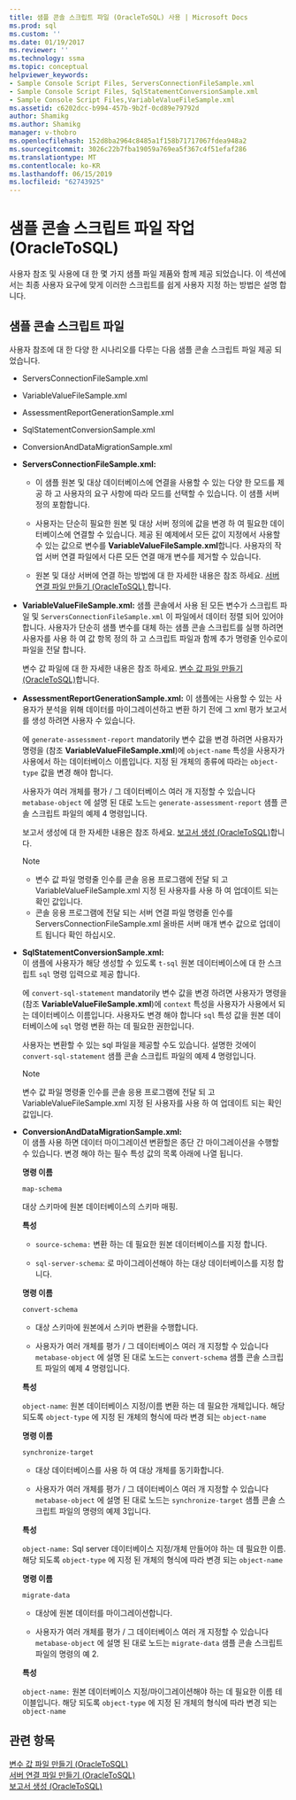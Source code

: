 ```yaml
---
title: 샘플 콘솔 스크립트 파일 (OracleToSQL) 사용 | Microsoft Docs
ms.prod: sql
ms.custom: ''
ms.date: 01/19/2017
ms.reviewer: ''
ms.technology: ssma
ms.topic: conceptual
helpviewer_keywords:
- Sample Console Script Files, ServersConnectionFileSample.xml
- Sample Console Script Files, SqlStatementConversionSample.xml
- Sample Console Script Files,VariableValueFileSample.xml
ms.assetid: c6202dcc-b994-457b-9b2f-0cd89e79792d
author: Shamikg
ms.author: Shamikg
manager: v-thobro
ms.openlocfilehash: 152d8ba2964c8485a1f158b71717067fdea948a2
ms.sourcegitcommit: 3026c22b7fba19059a769ea5f367c4f51efaf286
ms.translationtype: MT
ms.contentlocale: ko-KR
ms.lasthandoff: 06/15/2019
ms.locfileid: "62743925"
---
```

# <a name="working-with-the-sample-console-script-files-oracletosql"></a>샘플 콘솔 스크립트 파일 작업(OracleToSQL)
사용자 참조 및 사용에 대 한 몇 가지 샘플 파일 제품와 함께 제공 되었습니다. 이 섹션에서는 최종 사용자 요구에 맞게 이러한 스크립트를 쉽게 사용자 지정 하는 방법은 설명 합니다.  
  
## <a name="sample-console-script-files"></a>샘플 콘솔 스크립트 파일  
사용자 참조에 대 한 다양 한 시나리오를 다루는 다음 샘플 콘솔 스크립트 파일 제공 되었습니다.  
  
-   ServersConnectionFileSample.xml  
  
-   VariableValueFileSample.xml  
  
-   AssessmentReportGenerationSample.xml  
  
-   SqlStatementConversionSample.xml  
  
-   ConversionAndDataMigrationSample.xml  
  
-   **ServersConnectionFileSample.xml:**  
  
    -   이 샘플 원본 및 대상 데이터베이스에 연결을 사용할 수 있는 다양 한 모드를 제공 하 고 사용자의 요구 사항에 따라 모드를 선택할 수 있습니다. 이 샘플 서버 정의 포함합니다.  
  
    -   사용자는 단순히 필요한 원본 및 대상 서버 정의에 값을 변경 하 여 필요한 데이터베이스에 연결할 수 있습니다. 제공 된 예제에서 모든 값이 지정에서 사용할 수 있는 값으로 변수를 **VariableValueFileSample.xml**합니다.  사용자의 작업 서버 연결 파일에서 다른 모든 연결 매개 변수를 제거할 수 있습니다.  
  
    -   원본 및 대상 서버에 연결 하는 방법에 대 한 자세한 내용은 참조 하세요. [서버 연결 파일 만들기 &#40;OracleToSQL&#41; ](../../ssma/oracle/creating-the-server-connection-files-oracletosql.md) 합니다.  
  
-   **VariableValueFileSample.xml:** 샘플 콘솔에서 사용 된 모든 변수가 스크립트 파일 및 `ServersConnectionFileSample.xml` 이 파일에서 데이터 정렬 되어 있어야 합니다. 사용자가 단순히 샘플 변수를 대체 하는 샘플 콘솔 스크립트를 실행 하려면 사용자를 사용 하 여 값 항목 정의 하 고 스크립트 파일과 함께 추가 명령줄 인수로이 파일을 전달 합니다.  
  
    변수 값 파일에 대 한 자세한 내용은 참조 하세요. [변수 값 파일 만들기 &#40;OracleToSQL&#41;](../../ssma/oracle/creating-variable-value-files-oracletosql.md)합니다.  
  
-   **AssessmentReportGenerationSample.xml:** 이 샘플에는 사용할 수 있는 사용자가 분석을 위해 데이터를 마이그레이션하고 변환 하기 전에 그 xml 평가 보고서를 생성 하려면 사용자 수 있습니다.  
  
    에 `generate-assessment-report` mandatorily 변수 값을 변경 하려면 사용자가 명령을 (참조 **VariableValueFileSample.xml**)에 `object-name` 특성을 사용자가 사용에서 하는 데이터베이스 이름입니다. 지정 된 개체의 종류에 따라는 `object-type` 값을 변경 해야 합니다.  
  
    사용자가 여러 개체를 평가 / 그 데이터베이스 여러 개 지정할 수 있습니다 `metabase-object` 에 설명 된 대로 노드는 `generate-assessment-report` 샘플 콘솔 스크립트 파일의 예제 4 명령입니다.  
  
    보고서 생성에 대 한 자세한 내용은 참조 하세요. [보고서 생성 &#40;OracleToSQL&#41;](../../ssma/oracle/generating-reports-oracletosql.md)합니다.  
  
    > [!NOTE]  
    > -   변수 값 파일 명령줄 인수를 콘솔 응용 프로그램에 전달 되 고 VariableValueFileSample.xml 지정 된 사용자를 사용 하 여 업데이트 되는 확인 값입니다.  
    > -   콘솔 응용 프로그램에 전달 되는 서버 연결 파일 명령줄 인수를 ServersConnectionFileSample.xml 올바른 서버 매개 변수 값으로 업데이트 됩니다 확인 하십시오.  
  
-   **SqlStatementConversionSample.xml:**  
    이 샘플에 사용자가 해당 생성할 수 있도록 `t-sql` 원본 데이터베이스에 대 한 스크립트 `sql` 명령 입력으로 제공 합니다.  
  
    에 `convert-sql-statement` mandatorily 변수 값을 변경 하려면 사용자가 명령을 (참조 **VariableValueFileSample.xml**)에 `context` 특성을 사용자가 사용에서 되는 데이터베이스 이름입니다. 사용자도 변경 해야 합니다 `sql` 특성 값을 원본 데이터베이스에 `sql` 명령 변환 하는 데 필요한 권한입니다.  
  
    사용자는 변환할 수 있는 sql 파일을 제공할 수도 있습니다. 설명한 것에이 `convert-sql-statement` 샘플 콘솔 스크립트 파일의 예제 4 명령입니다.  
  
    > [!NOTE]  
    > 변수 값 파일 명령줄 인수를 콘솔 응용 프로그램에 전달 되 고 VariableValueFileSample.xml 지정 된 사용자를 사용 하 여 업데이트 되는 확인 값입니다.  
  
-   **ConversionAndDataMigrationSample.xml:**  
     이 샘플 사용 하면 데이터 마이그레이션 변환할은 종단 간 마이그레이션을 수행할 수 있습니다. 변경 해야 하는 필수 특성 값의 목록 아래에 나열 됩니다.  
  
    **명령 이름**  
  
    `map-schema`  
  
    대상 스키마에 원본 데이터베이스의 스키마 매핑.  
  
    **특성**  
  
    -   `source-schema:` 변환 하는 데 필요한 원본 데이터베이스를 지정 합니다.  
  
    -   `sql-server-schema`: 로 마이그레이션해야 하는 대상 데이터베이스를 지정 합니다.  
  
    **명령 이름**  
  
    `convert-schema`  
  
    -   대상 스키마에 원본에서 스키마 변환을 수행합니다.  
  
    -   사용자가 여러 개체를 평가 / 그 데이터베이스 여러 개 지정할 수 있습니다 `metabase-object` 에 설명 된 대로 노드는 `convert-schema` 샘플 콘솔 스크립트 파일의 예제 4 명령입니다.  
  
    **특성**  
  
    `object-name`: 원본 데이터베이스 지정/이름 변환 하는 데 필요한 개체입니다. 해당 되도록 `object-type` 에 지정 된 개체의 형식에 따라 변경 되는 `object-name`  
  
    **명령 이름**  
  
    `synchronize-target`  
  
    -   대상 데이터베이스를 사용 하 여 대상 개체를 동기화합니다.  
  
    -   사용자가 여러 개체를 평가 / 그 데이터베이스 여러 개 지정할 수 있습니다 `metabase-object` 에 설명 된 대로 노드는 `synchronize-target` 샘플 콘솔 스크립트 파일의 명령의 예제 3입니다.  
  
    **특성**  
  
    `object-name:` Sql server 데이터베이스 지정/개체 만들어야 하는 데 필요한 이름. 해당 되도록 `object-type` 에 지정 된 개체의 형식에 따라 변경 되는 `object-name`  
  
    **명령 이름**  
  
    `migrate-data`  
  
    -   대상에 원본 데이터를 마이그레이션합니다.  
  
    -   사용자가 여러 개체를 평가 / 그 데이터베이스 여러 개 지정할 수 있습니다 `metabase-object` 에 설명 된 대로 노드는 `migrate-data` 샘플 콘솔 스크립트 파일의 명령의 예 2.  
  
    **특성**  
  
    `object-name:` 원본 데이터베이스 지정/마이그레이션해야 하는 데 필요한 이름 테이블입니다. 해당 되도록 `object-type` 에 지정 된 개체의 형식에 따라 변경 되는 `object-name`  
  
## <a name="see-also"></a>관련 항목  
[변수 값 파일 만들기 &#40;OracleToSQL&#41;](../../ssma/oracle/creating-variable-value-files-oracletosql.md)  
[서버 연결 파일 만들기 &#40;OracleToSQL&#41;](../../ssma/oracle/creating-the-server-connection-files-oracletosql.md)  
[보고서 생성 &#40;OracleToSQL&#41;](../../ssma/oracle/generating-reports-oracletosql.md)  
  
